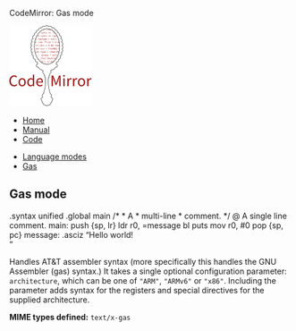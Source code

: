 CodeMirror: Gas mode

[<img src="../../doc/logo.png" id="logo" />](http://codemirror.net)

-   [Home](../../index.html)
-   [Manual](../../doc/manual.html)
-   [Code](https://github.com/marijnh/codemirror)

<!-- -->

-   [Language modes](../index.html)
-   <a href="#" class="active">Gas</a>

Gas mode
--------

.syntax unified .global main /\* \* A \* multi-line \* comment. \*/ @ A single line comment. main: push {sp, lr} ldr r0, =message bl puts mov r0, \#0 pop {sp, pc} message: .asciz “Hello world!  
”

Handles AT&T assembler syntax (more specifically this handles the GNU Assembler (gas) syntax.) It takes a single optional configuration parameter: `architecture`, which can be one of `"ARM"`, `"ARMv6"` or `"x86"`. Including the parameter adds syntax for the registers and special directives for the supplied architecture.

**MIME types defined:** `text/x-gas`
